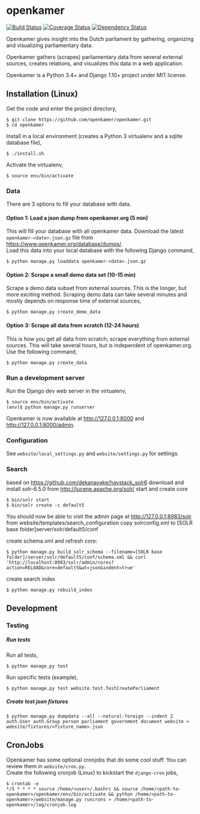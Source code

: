 # openkamer
[![Build Status](https://travis-ci.org/openkamer/openkamer.svg?branch=master)](https://travis-ci.org/openkamer/openkamer) [![Coverage Status](https://coveralls.io/repos/github/openkamer/openkamer/badge.svg?branch=master)](https://coveralls.io/github/openkamer/openkamer?branch=master) [![Dependency Status](https://gemnasium.com/badges/github.com/openkamer/openkamer.svg)](https://gemnasium.com/github.com/openkamer/openkamer)

Openkamer gives insight into the Dutch parliament by gathering, organizing and visualizing parliamentary data.

Openkamer gathers (scrapes) parliamentary data from several external sources, creates relations, and visualizes this data in a web application.

Openkamer is a Python 3.4+ and Django 1.10+ project under MIT license. 


## Installation (Linux)

Get the code and enter the project directory,
```
$ git clone https://github.com/openkamer/openkamer.git
$ cd openkamer
```

Install in a local environment (creates a Python 3 virtualenv and a sqlite database file),
```
$ ./install.sh
```

Activate the virtualenv,
```
$ source env/bin/activate
```

### Data
There are 3 options to fill your database with data.

#### Option 1: Load a json dump from openkamer.org (5 min)
This will fill your database with all openkamer data.
Download the latest `openkamer-<date>.json.gz` file from https://www.openkamer.org/database/dumps/.  
Load this data into your local database with the following Django command,
```
$ python manage.py loaddata openkamer-<date>.json.gz
```

#### Option 2: Scrape a small demo data set (10-15 min)
Scrape a demo data subset from external sources. This is the longer, but more exciting method.
Scraping demo data can take several minutes and mostly depends on response time of external sources,
```
$ python manage.py create_demo_data
```

#### Option 3: Scrape all data from scratch (12-24 hours)
This is how you get all data from scratch; scrape everything from external sources.
This will take several hours, but is independent of openkamer.org.  
Use the following command,
```
$ python manage.py create_data
```

### Run a development server
Run the Django dev web server in the virtualenv,
```
$ source env/bin/activate
(env)$ python manage.py runserver
```

Openkamer is now available at http://127.0.0.1:8000 and http://127.0.0.1:8000/admin.

### Configuration

See `website/local_settings.py` and `website/settings.py` for settings.

### Search
based on https://github.com/dekanayake/haystack_solr6
download and install solr-6.5.0 from http://lucene.apache.org/solr/
start and create core
```
$ bin/solr start
$ bin/solr create -c default5
```
You should now be able to visit the admin page at http://127.0.0.1:8983/solr
from website/templates/search_configuration copy solrconfig.xml to [SOLR base folder]server/solr/default5/conf

create schema.xml and refresh core:
```
$ python manage.py build_solr_schema --filename=[SOLR base folder]/server/solr/default5/conf/schema.xml && curl 'http://localhost:8983/solr/admin/cores?action=RELOAD&core=default5&wt=json&indent=true'
```
create search index
```
$ python manage.py rebuild_index
```



## Development

### Testing

##### Run tests
Run all tests,
```
$ python manage.py test
```

Run specific tests (example),
```
$ python manage.py test website.test.TestCreateParliament
```

##### Create test json fixtures
```
$ python manage.py dumpdata --all --natural-foreign --indent 2 auth.User auth.Group person parliament government document website > website/fixtures/<fixture_name>.json
```

## CronJobs

Openkamer has some optional cronjobs that do some cool stuff. You can review them in `website/cron.py`.  
Create the following cronjob (Linux) to kickstart the `django-cron` jobs,
```
$ crontab -e
*/5 * * * * source /home/<user>/.bashrc && source /home/<path-to-openkamer>/openkamer/env/bin/activate && python /home/<path-to-openkamer>/website/manage.py runcrons > /home/<path-to-openkamer>/log/cronjob.log
```
